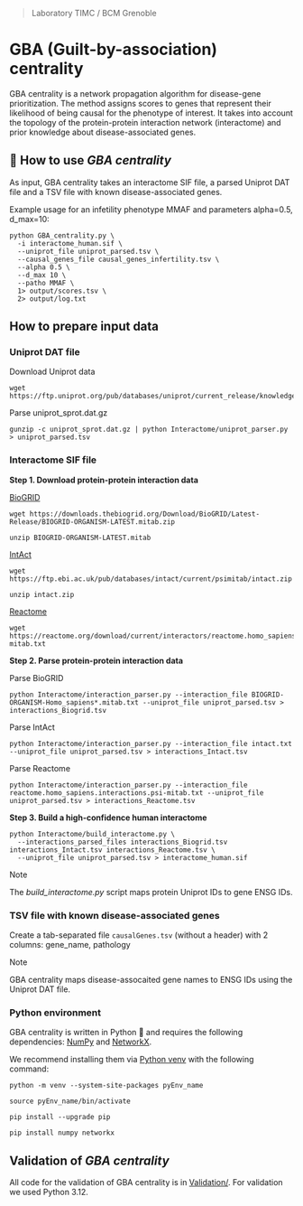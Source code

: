 > Laboratory TIMC / BCM Grenoble

# GBA (Guilt-by-association) centrality

GBA centrality is a network propagation algorithm for disease-gene prioritization. The method assigns scores to genes that represent their likelihood of being causal for the phenotype of interest. It takes into account the topology of the protein-protein interaction network (interactome) and prior knowledge about disease-associated genes.

## 🚀 How to use _GBA centrality_

As input, GBA centrality takes an interactome SIF file, a parsed Uniprot DAT file and a TSV file with known disease-associated genes.

Example usage for an infetility phenotype MMAF and parameters alpha=0.5, d_max=10:

```
python GBA_centrality.py \
  -i interactome_human.sif \
  --uniprot_file uniprot_parsed.tsv \
  --causal_genes_file causal_genes_infertility.tsv \
  --alpha 0.5 \
  --d_max 10 \
  --patho MMAF \
  1> output/scores.tsv \
  2> output/log.txt
```

## How to prepare input data

### Uniprot DAT file

Download Uniprot data

```
wget https://ftp.uniprot.org/pub/databases/uniprot/current_release/knowledgebase/complete/uniprot_sprot.dat.gz
```

Parse uniprot_sprot.dat.gz

```
gunzip -c uniprot_sprot.dat.gz | python Interactome/uniprot_parser.py > uniprot_parsed.tsv
```

### Interactome SIF file

**Step 1. Download protein-protein interaction data**

[BioGRID](https://thebiogrid.org/)

```
wget https://downloads.thebiogrid.org/Download/BioGRID/Latest-Release/BIOGRID-ORGANISM-LATEST.mitab.zip
```

```
unzip BIOGRID-ORGANISM-LATEST.mitab
```

[IntAct](https://www.ebi.ac.uk/intact/home)

```
wget https://ftp.ebi.ac.uk/pub/databases/intact/current/psimitab/intact.zip
```

```
unzip intact.zip
```

[Reactome](https://reactome.org/download-data)

```
wget https://reactome.org/download/current/interactors/reactome.homo_sapiens.interactions.psi-mitab.txt
```

**Step 2. Parse protein-protein interaction data**

Parse BioGRID

```
python Interactome/interaction_parser.py --interaction_file BIOGRID-ORGANISM-Homo_sapiens*.mitab.txt --uniprot_file uniprot_parsed.tsv > interactions_Biogrid.tsv
```

Parse IntAct

```
python Interactome/interaction_parser.py --interaction_file intact.txt --uniprot_file uniprot_parsed.tsv > interactions_Intact.tsv
```

Parse Reactome

```
python Interactome/interaction_parser.py --interaction_file reactome.homo_sapiens.interactions.psi-mitab.txt --uniprot_file uniprot_parsed.tsv > interactions_Reactome.tsv
```

**Step 3. Build a high-confidence human interactome**

```
python Interactome/build_interactome.py \
  --interactions_parsed_files interactions_Biogrid.tsv interactions_Intact.tsv interactions_Reactome.tsv \
  --uniprot_file uniprot_parsed.tsv > interactome_human.sif
```

> [!NOTE]  
> The _build_interactome.py_ script maps protein Uniprot IDs to gene ENSG IDs.

### TSV file with known disease-associated genes

Create a tab-separated file `causalGenes.tsv` (without a header) with 2 columns: gene_name, pathology

> [!NOTE]  
> GBA centrality maps disease-assocaited gene names to ENSG IDs using the Uniprot DAT file.

### Python environment

GBA centrality is written in Python :snake: and requires the following dependencies: [NumPy](https://numpy.org/) and [NetworkX](https://networkx.org/).

We recommend installing them via [Python venv](https://docs.python.org/3/library/venv.html) with the following command:

```
python -m venv --system-site-packages pyEnv_name

source pyEnv_name/bin/activate

pip install --upgrade pip

pip install numpy networkx
```

## Validation of _GBA centrality_

All code for the validation of GBA centrality is in [Validation/](Validation/). For validation we used Python 3.12.
